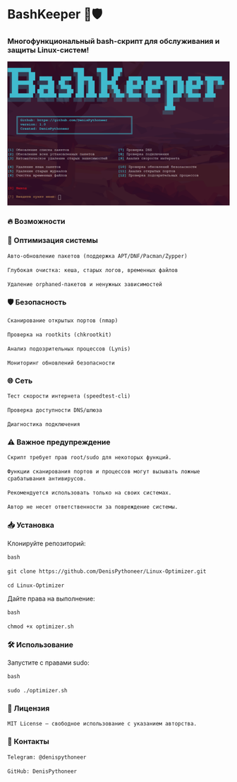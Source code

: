 # BashKeeper 🔧🛡️

### Многофункциональный bash-скрипт для обслуживания и защиты Linux-систем!

![Скриншот интерфейса server.py](https://raw.githubusercontent.com/DenisPythoneer/BashKeeper/main/image/Screenshot.png)

### 🔥 Возможности

### 🚀 Оптимизация системы

    Авто-обновление пакетов (поддержка APT/DNF/Pacman/Zypper)

    Глубокая очистка: кеша, старых логов, временных файлов

    Удаление orphaned-пакетов и ненужных зависимостей

### 🛡️ Безопасность

    Сканирование открытых портов (nmap)

    Проверка на rootkits (chkrootkit)

    Анализ подозрительных процессов (Lynis)

    Мониторинг обновлений безопасности

### 🌐 Сеть

    Тест скорости интернета (speedtest-cli)

    Проверка доступности DNS/шлюза

    Диагностика подключения

### ⚠️ Важное предупреждение

    Скрипт требует прав root/sudo для некоторых функций.

    Функции сканирования портов и процессов могут вызывать ложные срабатывания антивирусов.

    Рекомендуется использовать только на своих системах.

    Автор не несет ответственности за повреждение системы.

### 📥 Установка

Клонируйте репозиторий:

    bash

    git clone https://github.com/DenisPythoneer/Linux-Optimizer.git  
    
    cd Linux-Optimizer  

Дайте права на выполнение:

    bash

    chmod +x optimizer.sh  

### 🛠 Использование

Запустите с правами sudo:

    bash

    sudo ./optimizer.sh  

### 📜 Лицензия

    MIT License — свободное использование с указанием авторства.
    
### 🔗 Контакты

    Telegram: @denispythoneer

    GitHub: DenisPythoneer
